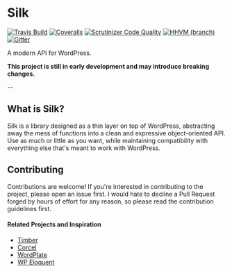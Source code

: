 # Silk

[![Travis Build](https://img.shields.io/travis/aaemnnosttv/silk/master.svg)](https://travis-ci.org/aaemnnosttv/silk)
[![Coveralls](https://img.shields.io/coveralls/aaemnnosttv/silk/master.svg)](https://coveralls.io/github/aaemnnosttv/silk?branch=master)
[![Scrutinizer Code Quality](https://scrutinizer-ci.com/g/aaemnnosttv/silk/badges/quality-score.png?b=master)](https://scrutinizer-ci.com/g/aaemnnosttv/silk/?branch=master)
[![HHVM (branch)](https://img.shields.io/hhvm/silk/silk/master.svg)](http://hhvm.h4cc.de/package/silk/silk)
[![Gitter](https://img.shields.io/gitter/room/aaemnnosttv/silk.svg?maxAge=2592000)](https://gitter.im/aaemnnosttv/silk)


A modern API for WordPress.

**This project is still in early development and may introduce breaking changes.**

--

## What is Silk?

Silk is a library designed as a thin layer on top of WordPress, abstracting away the mess of functions into a clean and expressive object-oriented API.  Use as much or little as you want, while maintaining compatibility with everything else that's meant to work with WordPress.

## Contributing

Contributions are welcome! If you're interested in contributing to the project, please open an issue first.  I would hate to decline a Pull Request forged by hours of effort for any reason, so please read the contribution guidelines first.

#### Related Projects and Inspiration
- [Timber](https://github.com/jarednova/timber)
- [Corcel](https://github.com/jgrossi/corcel)
- [WordPlate](https://github.com/wordplate/wordplate)
- [WP Eloquent](https://github.com/tareq1988/wp-eloquent)
